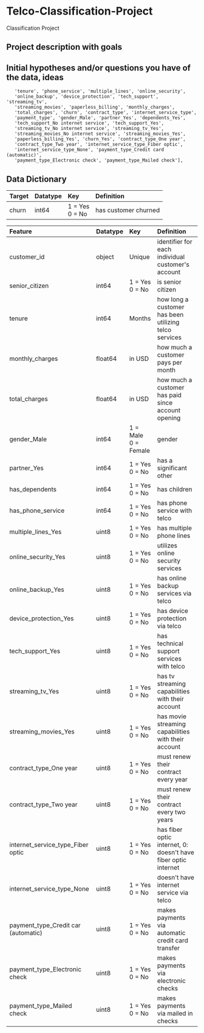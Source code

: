 # Telco-Classification-Project
Classification Project

## Project description with goals

## Initial hypotheses and/or questions you have of the data, ideas


       'tenure', 'phone_service', 'multiple_lines', 'online_security',
       'online_backup', 'device_protection', 'tech_support', 'streaming_tv',
       'streaming_movies', 'paperless_billing', 'monthly_charges',
       'total_charges', 'churn', 'contract_type', 'internet_service_type',
       'payment_type', 'gender_Male', 'partner_Yes', 'dependents_Yes',
       'tech_support_No internet service', 'tech_support_Yes',
       'streaming_tv_No internet service', 'streaming_tv_Yes',
       'streaming_movies_No internet service', 'streaming_movies_Yes',
       'paperless_billing_Yes', 'churn_Yes', 'contract_type_One year',
       'contract_type_Two year', 'internet_service_type_Fiber optic',
       'internet_service_type_None', 'payment_type_Credit card (automatic)',
       'payment_type_Electronic check', 'payment_type_Mailed check'],

## Data Dictionary

|Target|Datatype|Key|Definition
|:-------|:-------|:-------|:----------|
|churn|  int64| 1 = Yes <br /> 0 = No| has customer churned|

|Feature|Datatype|Key|Definition|
|:------- |:-------|:-------|:----------|
|customer_id                        | object | Unique   | identifier for each individual customer's account|
|senior_citizen                     | int64  | 1 = Yes  <br />0 = No    | is senior citizen|
|tenure                             | int64  | Months   | how long a customer has been utilizing telco services|
|monthly_charges                    | float64|  in USD  | how much a customer pays per month|
|total_charges                      | float64|  in USD  | how much a customer has paid since account opening|
|gender_Male                        | int64  | 1 = Male <br />0 = Female| gender|
|partner_Yes                        | int64  | 1 = Yes  <br />0 = No| has a significant other|
|has_dependents                     | int64  | 1 = Yes  <br />0 = No| has children|
|has_phone_service                  | int64  | 1 = Yes  <br />0 = No| has phone service with telco|
|multiple_lines_Yes                 | uint8  | 1 = Yes  <br />0 = No| has multiple phone lines|
|online_security_Yes                | uint8  | 1 = Yes  <br />0 = No| utilizes online security services|
|online_backup_Yes                  | uint8  | 1 = Yes  <br />0 = No| has online backup services via telco|
|device_protection_Yes              | uint8  | 1 = Yes  <br />0 = No| has device protection via telco|
|tech_support_Yes                   | uint8  | 1 = Yes  <br />0 = No| has technical support services with telco|
|streaming_tv_Yes                   | uint8  | 1 = Yes  <br />0 = No| has tv streaming capabilities with their account|
|streaming_movies_Yes               | uint8  | 1 = Yes  <br />0 = No| has movie streaming capabilities with their account|
|contract_type_One year             | uint8  | 1 = Yes  <br />0 = No| must renew their contract every year|
|contract_type_Two year             | uint8  | 1 = Yes  <br />0 = No| must renew their contract every two years|
|internet_service_type_Fiber optic  | uint8  | 1 = Yes  <br />0 = No| has fiber optic internet, 0: doesn't have fiber optic internet|
|internet_service_type_None         | uint8  | 1 = Yes  <br />0 = No| doesn't have internet service via telco|
|payment_type_Credit car (automatic)| uint8  | 1 = Yes  <br />0 = No| makes payments via automatic credit card transfer|
|payment_type_Electronic check      | uint8  | 1 = Yes  <br />0 = No| makes payments via electronic checks|
|payment_type_Mailed check          | uint8  | 1 = Yes  <br />0 = No| makes payments via mailed in checks|


